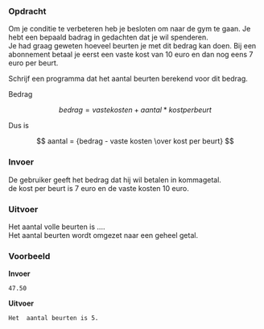 ### Opdracht

Om je conditie te verbeteren heb je besloten om naar de gym te gaan. Je hebt een bepaald badrag in gedachten dat je wil spenderen.  
Je had graag geweten hoeveel beurten je met dit bedrag kan doen. Bij een abonnement betaal je eerst een vaste kost van 10 euro en dan nog eens 7 euro per beurt.

Schrijf een programma dat het aantal beurten berekend voor dit bedrag.    

Bedrag

$$ bedrag = vaste kosten + aantal  *  kost per beurt $$  

Dus is  

$$ aantal = {bedrag - vaste kosten \over kost per beurt} $$

### Invoer

De gebruiker geeft het bedrag dat hij wil betalen in kommagetal.  
de kost per beurt is 7 euro en de vaste kosten 10 euro.  

### Uitvoer

Het aantal volle beurten is ....  
Het aantal beurten wordt omgezet naar een geheel getal.

### Voorbeeld

**Invoer**

    47.50

**Uitvoer**

    Het  aantal beurten is 5.
